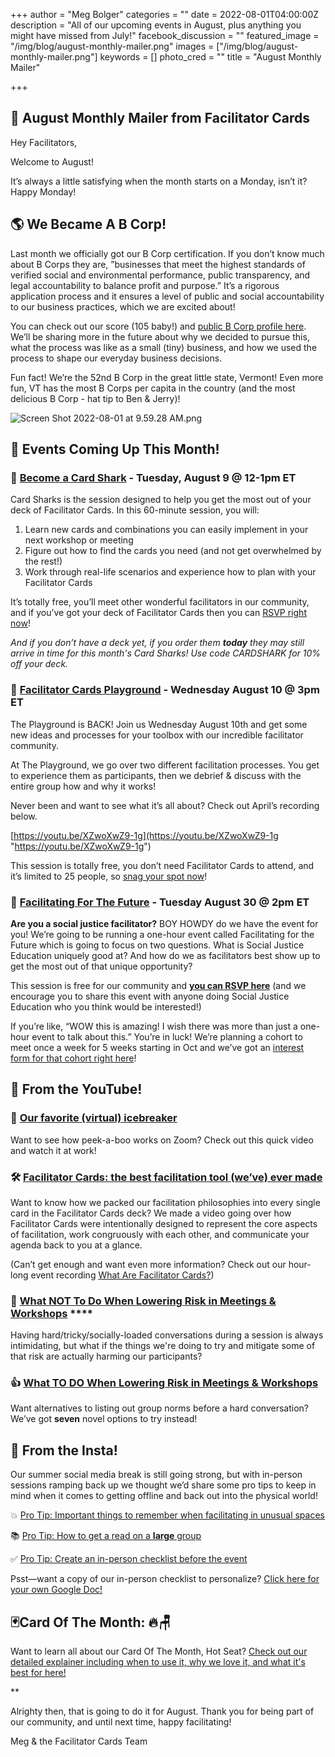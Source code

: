 +++
author = "Meg Bolger"
categories = ""
date = 2022-08-01T04:00:00Z
description = "All of our upcoming events in August, plus anything you might have missed from July!"
facebook_discussion = ""
featured_image = "/img/blog/august-monthly-mailer.png"
images = ["/img/blog/august-monthly-mailer.png"]
keywords = []
photo_cred = ""
title = "August Monthly Mailer"

+++
## 🪩 **August Monthly Mailer from Facilitator Cards**

Hey Facilitators,

Welcome to August!

It’s always a little satisfying when the month starts on a Monday, isn’t it? Happy Monday!

## 🌎 We Became A B Corp!

Last month we officially got our B Corp certification. If you don’t know much about B Corps they are, ”businesses that meet the highest standards of verified social and environmental performance, public transparency, and legal accountability to balance profit and purpose.” It’s a rigorous application process and it ensures a level of public and social accountability to our business practices, which we are excited about!

You can check out our score (105 baby!) and [public B Corp profile here](https://www.bcorporation.net/en-us/find-a-b-corp/company/facilitator-cards-pbc). We’ll be sharing more in the future about why we decided to pursue this, what the process was like as a small (tiny) business, and how we used the process to shape our everyday business decisions.

Fun fact! We’re the 52nd B Corp in the great little state, Vermont! Even more fun, VT has the most B Corps per capita in the country (and the most delicious B Corp - hat tip to Ben & Jerry)!

![Screen Shot 2022-08-01 at 9.59.28 AM.png](https://s3-us-west-2.amazonaws.com/secure.notion-static.com/f325dc83-1fb7-497b-b274-f3a29c8b8c27/Screen_Shot_2022-08-01_at_9.59.28_AM.png)

## **📆 Events Coming Up This Month!**

### **🦈** [**Become a Card Shark**](https://lu.ma/cardsharks) **- Tuesday, August 9 @ 12-1pm ET**

Card Sharks is the session designed to help you get the most out of your deck of Facilitator Cards. In this 60-minute session, you will:

1. Learn new cards and combinations you can easily implement in your next workshop or meeting
2. Figure out how to find the cards you need (and not get overwhelmed by the rest!)
3. Work through real-life scenarios and experience how to plan with your Facilitator Cards

It’s totally free, you’ll meet other wonderful facilitators in our community, and if you’ve got your deck of Facilitator Cards then you can [RSVP right now](https://lu.ma/cardsharks)!

_And if you don’t have a deck yet, if you order them **today** they may still arrive in time for this month's Card Sharks! Use code CARDSHARK for 10% off your deck._

### **🤸** [**Facilitator Cards Playground**](https://lu.ma/playground) **- Wednesday August 10 @ 3pm ET**

The Playground is BACK! Join us Wednesday August 10th and get some new ideas and processes for your toolbox with our incredible facilitator community.

At The Playground, we go over two different facilitation processes. You get to experience them as participants, then we debrief & discuss with the entire group how and why it works!

Never been and want to see what it’s all about? Check out April’s recording below.

[https://youtu.be/XZwoXwZ9-1g](https://youtu.be/XZwoXwZ9-1g "https://youtu.be/XZwoXwZ9-1g")

This session is totally free, you don’t need Facilitator Cards to attend, and it’s limited to 25 people, so [snag your spot now](https://lu.ma/playground)!

### 🔮 [Facilitating For The Future](https://lu.ma/fffsj) - Tuesday August 30 @ 2pm ET

**Are you a social justice facilitator?** BOY HOWDY do we have the event for you! We’re going to be running a one-hour event called Facilitating for the Future which is going to focus on two questions. What is Social Justice Education uniquely good at? And how do we as facilitators best show up to get the most out of that unique opportunity?

This session is free for our community and [**you can RSVP here**](https://lu.ma/fffsj) (and we encourage you to share this event with anyone doing Social Justice Education who you think would be interested!)

If you’re like, “WOW this is amazing! I wish there was more than just a one-hour event to talk about this.” You’re in luck! We’re planning a cohort to meet once a week for 5 weeks starting in Oct and we’ve got an [interest form for that cohort right here](https://airtable.com/shr0LNpkRWGuMgnUE)!

## **🔴 From the YouTube!**

### 🧊 [Our favorite (virtual) icebreaker](https://youtu.be/KhZNrje3XNY)

Want to see how peek-a-boo works on Zoom? Check out this quick video and watch it at work!

### 🛠 [Facilitator Cards: the best facilitation tool (we’ve) ever made](https://youtu.be/erqRFc4repE)

Want to know how we packed our facilitation philosophies into every single card in the Facilitator Cards deck? We made a video going over how Facilitator Cards were intentionally designed to represent the core aspects of facilitation, work congruously with each other, and communicate your agenda back to you at a glance.

(Can’t get enough and want even more information? Check out our hour-long event recording [What Are Facilitator Cards?](https://www.youtube.com/watch?v=FoeDBmF61x0))

### 🙅 [What NOT To Do When Lowering Risk in Meetings & Workshops](https://youtu.be/Emw3gu6sKlc) ****

Having hard/tricky/socially-loaded conversations during a session is always intimidating, but what if the things we're doing to try and mitigate some of that risk are actually harming our participants?

### 👍 [What TO DO When Lowering Risk in Meetings & Workshops](https://youtu.be/Sg_KUIVSZ2s)

Want alternatives to listing out group norms before a hard conversation? We’ve got **seven** novel options to try instead!

## 📸 **From the Insta!**

Our summer social media break is still going strong, but with in-person sessions ramping back up we thought we’d share some pro tips to keep in mind when it comes to getting offline and back out into the physical world!

💥 [Pro Tip: Important things to remember when facilitating in unusual spaces](https://www.instagram.com/p/CdYSuyILNpt/)

📚 [Pro Tip: How to get a read on a **large** group](https://www.instagram.com/p/CW_IP-vrVy7/)

✅ [Pro Tip: Create an in-person checklist before the event](https://www.instagram.com/p/CcQtGI7Ly0k/)

Psst—want a copy of our in-person checklist to personalize? [Click here for your own Google Doc!](https://docs.google.com/document/d/1TQin7dVUn5mduNB9PYwasRzPYlDt-it4SwrwD2__RHo/copy)

## 🃏Card Of The Month: 🔥🪑

Want to learn all about our Card Of The Month, Hot Seat? [Check out our detailed explainer including when to use it, why we love it, and what it's best for here!](https://www.facilitator.cards/blog/card-of-the-month-hot-seat/)

\**

Alrighty then, that is going to do it for August. Thank you for being part of our community, and until next time, happy facilitating!

Meg & the Facilitator Cards Team